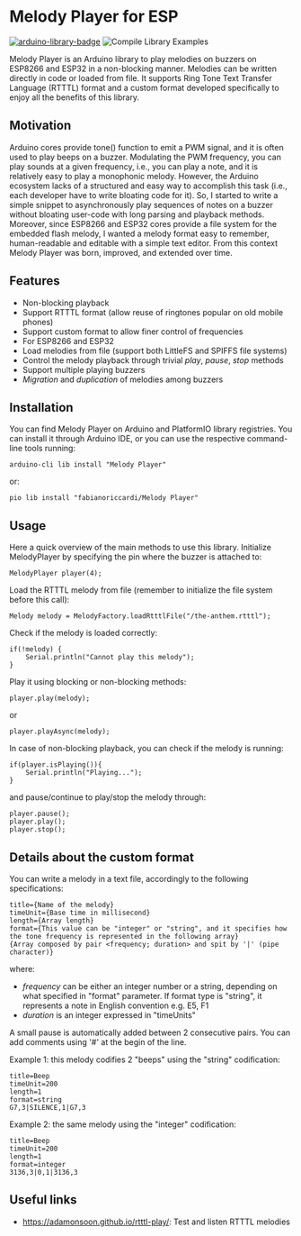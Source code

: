 # Melody Player for ESP

[![arduino-library-badge](https://www.ardu-badge.com/badge/Melody%20Player.svg)](https://www.ardu-badge.com/badge/Melody%20Player.svg) ![Compile Library Examples](https://github.com/fabiuz7/melody-player-arduino/actions/workflows/LibraryBuild.yml/badge.svg)

Melody Player is an Arduino library to play melodies on buzzers on ESP8266 and ESP32 in a non-blocking manner. Melodies can be written directly in code or loaded from file. It supports Ring Tone Text Transfer Language (RTTTL) format and a custom format developed specifically to enjoy all the benefits of this library.

## Motivation

Arduino cores provide tone() function to emit a PWM signal, and it is often used to play beeps on a buzzer. Modulating the PWM frequency, you can play sounds at a given frequency, i.e., you can play a note, and it is relatively easy to play a monophonic melody. However, the Arduino ecosystem lacks of a structured and easy way to accomplish this task (i.e., each developer have to write bloating code for it). So, I started to write a simple snippet to asynchronously play sequences of notes on a buzzer without bloating user-code with long parsing and playback methods. Moreover, since ESP8266 and ESP32 cores provide a file system for the embedded flash melody, I wanted a melody format easy to remember, human-readable and editable with a simple text editor. From this context Melody Player was born, improved, and extended over time.

## Features

* Non-blocking playback
* Support RTTTL format (allow reuse of ringtones popular on old mobile phones)
* Support custom format to allow finer control of frequencies
* For ESP8266 and ESP32
* Load melodies from file (support both LittleFS and SPIFFS file systems)
* Control the melody playback through trivial *play*, *pause*, *stop* methods
* Support multiple playing buzzers
* *Migration* and *duplication* of melodies among buzzers

## Installation

You can find Melody Player on Arduino and PlatformIO library registries. You can install it through  Arduino IDE, or you can use the respective command-line tools running:

    arduino-cli lib install "Melody Player"

or:

    pio lib install "fabianoriccardi/Melody Player"

## Usage

Here a quick overview of the main methods to use this library. Initialize MelodyPlayer by specifying the pin where the buzzer is attached to:

    MelodyPlayer player(4);

Load the RTTTL melody from file (remember to initialize the file system before this call):

    Melody melody = MelodyFactory.loadRtttlFile("/the-anthem.rtttl");

Check if the melody is loaded correctly:

    if(!melody) {
        Serial.println("Cannot play this melody");
    }

Play it using blocking or non-blocking methods:

    player.play(melody);

or

    player.playAsync(melody);

In case of non-blocking playback, you can check if the melody is running:

    if(player.isPlaying()){
        Serial.println("Playing...");
    }

and pause/continue to play/stop the melody through:

    player.pause();
    player.play();
    player.stop();

## Details about the custom format

You can write a melody in a text file, accordingly to the following specifications:

    title={Name of the melody}
    timeUnit={Base time in millisecond}
    length={Array length}
    format={This value can be "integer" or "string", and it specifies how the tone frequency is represented in the following array}
    {Array composed by pair <frequency; duration> and spit by '|' (pipe character)}

where:

* *frequency* can be either an integer number or a string, depending on what specified in "format" parameter. If format type is "string", it represents a note in English convention e.g. E5, F1
* *duration* is an integer expressed in "timeUnits"

A small pause is automatically added between 2 consecutive pairs. You can add comments using '#' at the begin of the line.

Example 1: this melody codifies 2 "beeps" using the "string" codification:

    title=Beep
    timeUnit=200
    length=1
    format=string
    G7,3|SILENCE,1|G7,3

Example 2: the same melody using the "integer" codification:

    title=Beep
    timeUnit=200
    length=1
    format=integer
    3136,3|0,1|3136,3

## Useful links

* <https://adamonsoon.github.io/rtttl-play/>: Test and listen RTTTL melodies
